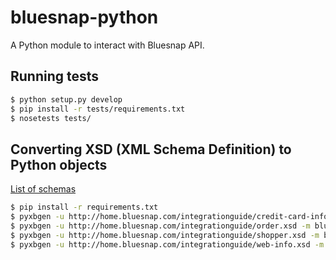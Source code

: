 # bluesnap-python

A Python module to interact with Bluesnap API.

## Running tests

```sh
$ python setup.py develop
$ pip install -r tests/requirements.txt
$ nosetests tests/
```

## Converting XSD (XML Schema Definition) to Python objects

[List of schemas](http://home.bluesnap.com/integrationguide/default.htm#WordManual/Schemas.htm)

```sh
$ pip install -r requirements.txt
$ pyxbgen -u http://home.bluesnap.com/integrationguide/credit-card-info.xsd -m bluesnap/schema/credit_card_info
$ pyxbgen -u http://home.bluesnap.com/integrationguide/order.xsd -m bluesnap/schema/order
$ pyxbgen -u http://home.bluesnap.com/integrationguide/shopper.xsd -m bluesnap/schema/shopper
$ pyxbgen -u http://home.bluesnap.com/integrationguide/web-info.xsd -m bluesnap/schema/web_info
```
